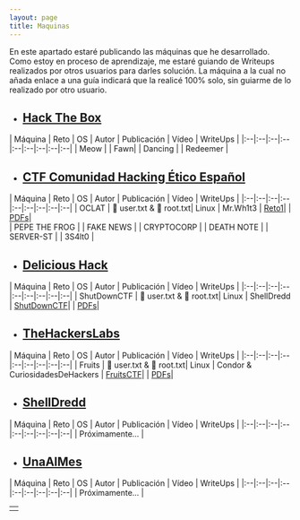 ```yaml
---
layout: page
title: Maquinas
---
```


En este apartado estaré publicando las máquinas que he desarrollado. Como estoy en proceso de aprendizaje, me estaré guiando de Writeups realizados por otros usuarios para darles solución. La máquina a la cual no añada enlace a una guía indicará que la realicé 100% solo, sin guiarme de lo realizado por otro usuario.

* ## [Hack The Box](https://app.hackthebox.com/)

| Máquina | Reto | OS | Autor | Publicación | Vídeo | WriteUps |
|:--|:--|:--|:--|:--|:--|:--|:--|:--|
| Meow | 
| Fawn| 
| Dancing | 
| Redeemer | 

* ## [CTF Comunidad Hacking Ético Español](https://ctf.comunidadhackingetico.es/challenges)

| Máquina | Reto | OS | Autor | Publicación | Vídeo | WriteUps |
|:--|:--|:--|:--|:--|:--|:--|:--|:--|
| OCLAT | 🚩 user.txt & 🚩 root.txt| Linux | Mr.Wh1t3  | [Reto1](https://4k4m1m3.github.io/blog/CTF-Reto1-OCLAT)|  |   [PDFs](https://github.com/4k4m1m3/blog/blob/main/_posts/adjuntos/pdfs/OCLAT.pdf)|            
| PEPE THE FROG |
| FAKE NEWS | 
| CRYPTOCORP |
| DEATH NOTE | 
| SERVER-ST |
| 3S4lt0 |

* ## [Delicious Hack](https://delicioushack.com/maquinas-ctf)

| Máquina | Reto | OS | Autor | Publicación | Vídeo | WriteUps |
|:--|:--|:--|:--|:--|:--|:--|:--|:--|
| ShutDownCTF | 🚩 user.txt & 🚩 root.txt| Linux | ShellDredd  | [ShutDownCTF](https://4k4m1m3.github.io/blog/CTF-DeliciousHack-ShutDownCTF)|  |   [PDFs](https://github.com/4k4m1m3/blog/blob/main/_posts/adjuntos/pdfs/ShutDownCTF.pdf)|            

* ## [TheHackersLabs](https://thehackerslabs.com/)

| Máquina | Reto | OS | Autor | Publicación | Vídeo | WriteUps |
|:--|:--|:--|:--|:--|:--|:--|:--|:--|
| Fruits | 🚩 user.txt & 🚩 root.txt| Linux | Condor & CuriosidadesDeHackers | [FruitsCTF](#)|  |   [PDFs](#)|    

* ## [ShellDredd](https://shelldredd.github.io/maquinas-ctf)

| Máquina | Reto | OS | Autor | Publicación | Vídeo | WriteUps |
|:--|:--|:--|:--|:--|:--|:--|:--|:--|
| Próximamente... |

* ## [UnaAlMes](https://unaalmes.hispasec.com/challenges)

| Máquina | Reto | OS | Autor | Publicación | Vídeo | WriteUps |
|:--|:--|:--|:--|:--|:--|:--|:--|:--|
| Próximamente... |



|   |
|:--|
|   |